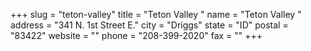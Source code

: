 +++
slug = "teton-valley"
title = "Teton Valley "
name = "Teton Valley "
address = "341 N. 1st Street E."
city = "Driggs"
state = "ID"
postal = "83422"
website = ""
phone = "208-399-2020"
fax = ""
+++
